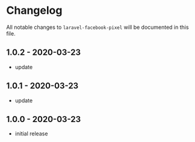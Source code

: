 # Changelog

All notable changes to `laravel-facebook-pixel` will be documented in this file.

## 1.0.2 - 2020-03-23

- update

## 1.0.1 - 2020-03-23

- update

## 1.0.0 - 2020-03-23

- initial release
